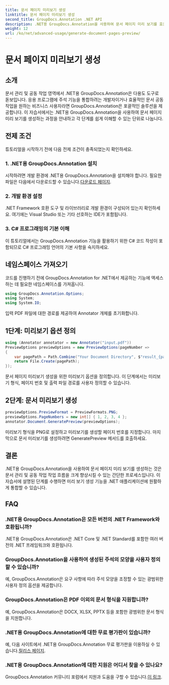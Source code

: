 ```yaml
---
title: 문서 페이지 미리보기 생성
linktitle: 문서 페이지 미리보기 생성
second_title: GroupDocs.Annotation .NET API
description: .NET용 GroupDocs.Annotation을 사용하여 문서 페이지 미리 보기를 효율적으로 생성하는 방법을 알아보세요. 이 포괄적인 기능을 통해 문서 관리 워크플로를 향상하세요.
weight: 12
url: /ko/net/advanced-usage/generate-document-pages-preview/
---
```


# 문서 페이지 미리보기 생성

## 소개
문서 관리 및 공동 작업 영역에서 .NET용 GroupDocs.Annotation은 다용도 도구로 돋보입니다. 응용 프로그램에 주석 기능을 통합하려는 개발자이거나 효율적인 문서 공동 작업을 원하는 비즈니스 사용자라면 GroupDocs.Annotation은 포괄적인 솔루션을 제공합니다. 이 자습서에서는 .NET용 GroupDocs.Annotation을 사용하여 문서 페이지 미리 보기를 생성하는 과정을 안내하고 각 단계를 쉽게 이해할 수 있는 단위로 나눕니다.
## 전제 조건
튜토리얼을 시작하기 전에 다음 전제 조건이 충족되었는지 확인하세요.
### 1. .NET용 GroupDocs.Annotation 설치
 시작하려면 개발 환경에 .NET용 GroupDocs.Annotation을 설치해야 합니다. 필요한 파일은 다음에서 다운로드할 수 있습니다.[다운로드 페이지](https://releases.groupdocs.com/annotation/net/).
### 2. 개발 환경 설정
.NET Framework 호환 도구 및 라이브러리로 개발 환경이 구성되어 있는지 확인하세요. 여기에는 Visual Studio 또는 기타 선호하는 IDE가 포함됩니다.
### 3. C# 프로그래밍의 기본 이해
이 튜토리얼에서는 GroupDocs.Annotation 기능을 활용하기 위한 C# 코드 작성이 포함되므로 C# 프로그래밍 언어의 기본 사항을 숙지하세요.

## 네임스페이스 가져오기
코드를 진행하기 전에 GroupDocs.Annotation for .NET에서 제공하는 기능에 액세스하는 데 필요한 네임스페이스를 가져옵니다.

```csharp
using GroupDocs.Annotation.Options;
using System;
using System.IO;

```
입력 PDF 파일에 대한 경로를 제공하여 Annotator 개체를 초기화합니다.
## 1단계: 미리보기 옵션 정의
```csharp
using (Annotator annotator = new Annotator("input.pdf"))
PreviewOptions previewOptions = new PreviewOptions(pageNumber =>
{
    var pagePath = Path.Combine("Your Document Directory", $"result_{pageNumber}.png");
    return File.Create(pagePath);
});
```
문서 페이지 미리보기 생성을 위한 미리보기 옵션을 정의합니다. 이 단계에서는 미리보기 형식, 페이지 번호 및 출력 파일 경로를 사용자 정의할 수 있습니다.
## 2단계: 문서 미리보기 생성
```csharp
previewOptions.PreviewFormat = PreviewFormats.PNG;
previewOptions.PageNumbers = new int[] { 1, 2, 3, 4 };
annotator.Document.GeneratePreview(previewOptions);
```
미리보기 형식을 PNG로 설정하고 미리보기를 생성할 페이지 번호를 지정합니다. 마지막으로 문서 미리보기를 생성하려면 GeneratePreview 메서드를 호출하세요.

## 결론
.NET용 GroupDocs.Annotation을 사용하여 문서 페이지 미리 보기를 생성하는 것은 문서 관리 및 공동 작업 작업 흐름을 크게 향상시킬 수 있는 간단한 프로세스입니다. 이 자습서에 설명된 단계를 수행하면 미리 보기 생성 기능을 .NET 애플리케이션에 원활하게 통합할 수 있습니다.
## FAQ
### .NET용 GroupDocs.Annotation은 모든 버전의 .NET Framework와 호환됩니까?
.NET용 GroupDocs.Annotation은 .NET Core 및 .NET Standard를 포함한 여러 버전의 .NET 프레임워크와 호환됩니다.
### GroupDocs.Annotation을 사용하여 생성된 주석의 모양을 사용자 정의할 수 있습니까?
예, GroupDocs.Annotation은 요구 사항에 따라 주석 모양을 조정할 수 있는 광범위한 사용자 정의 옵션을 제공합니다.
### GroupDocs.Annotation은 PDF 이외의 문서 형식을 지원합니까?
예, GroupDocs.Annotation은 DOCX, XLSX, PPTX 등을 포함한 광범위한 문서 형식을 지원합니다.
### .NET용 GroupDocs.Annotation에 대한 무료 평가판이 있습니까?
예, 다음 사이트에서 .NET용 GroupDocs.Annotation 무료 평가판을 이용하실 수 있습니다.[릴리스 페이지](https://releases.groupdocs.com/).
### .NET용 GroupDocs.Annotation에 대한 지원은 어디서 찾을 수 있나요?
 GroupDocs.Annotation 커뮤니티 포럼에서 지원과 도움을 구할 수 있습니다.[이 링크](https://forum.groupdocs.com/c/annotation/10).